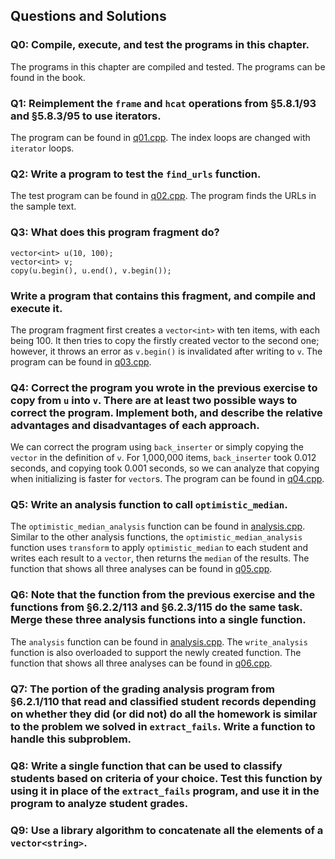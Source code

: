 ## Questions and Solutions

### Q0: Compile, execute, and test the programs in this chapter.
The programs in this chapter are compiled and tested. The programs can be found in the book.

### Q1: Reimplement the `frame` and `hcat` operations from §5.8.1/93 and §5.8.3/95 to use iterators.
The program can be found in [q01.cpp](./q01.cpp). The index loops are changed with `iterator` loops.

### Q2: Write a program to test the `find_urls` function.
The test program can be found in [q02.cpp](./q02.cpp). The program finds the URLs in the sample text.

### Q3: What does this program fragment do?
```
vector<int> u(10, 100);
vector<int> v;
copy(u.begin(), u.end(), v.begin());
```
### Write a program that contains this fragment, and compile and execute it.
The program fragment first creates a `vector<int>` with ten items, with each being 100. It then tries to copy the firstly created vector to the second one; however, it throws an error as `v.begin()` is invalidated after writing to `v`. The program can be found in [q03.cpp](./q03.cpp).

### Q4: Correct the program you wrote in the previous exercise to copy from `u` into `v`. There are at least two possible ways to correct the program. Implement both, and describe the relative advantages and disadvantages of each approach.
We can correct the program using `back_inserter` or simply copying the `vector` in the definition of `v`. For 1,000,000 items, `back_inserter` took 0.012 seconds, and copying took 0.001 seconds, so we can analyze that copying when initializing is faster for `vector`s. The program can be found in [q04.cpp](./q04.cpp).

### Q5: Write an analysis function to call `optimistic_median`.
The `optimistic_median_analysis` function can be found in [analysis.cpp](./analysis.cpp). Similar to the other analysis functions, the `optimistic_median_analysis` function uses `transform` to apply `optimistic_median` to each student and writes each result to a `vector`, then returns the `median` of the results. The function that shows all three analyses can be found in [q05.cpp](./q05.cpp).

### Q6: Note that the function from the previous exercise and the functions from §6.2.2/113 and §6.2.3/115 do the same task. Merge these three analysis functions into a single function.
The `analysis` function can be found in [analysis.cpp](./analysis.cpp). The `write_analysis` function is also overloaded to support the newly created function. The function that shows all three analyses can be found in [q06.cpp](./q06.cpp).

### Q7: The portion of the grading analysis program from §6.2.1/110 that read and classified student records depending on whether they did (or did not) do all the homework is similar to the problem we solved in `extract_fails`. Write a function to handle this subproblem.

### Q8: Write a single function that can be used to classify students based on criteria of your choice. Test this function by using it in place of the `extract_fails` program, and use it in the program to analyze student grades.

### Q9: Use a library algorithm to concatenate all the elements of a `vector<string>`.